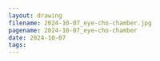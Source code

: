 ```yaml
---
layout: drawing
filename: 2024-10-07_eye-cho-chamber.jpg
pagename: 2024-10-07_eye-cho-chamber
date: 2024-10-07
tags:
---
```

